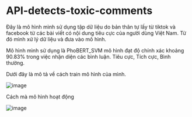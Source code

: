 # API-detects-toxic-comments
Đây là mô hình mình sử dụng tập dữ liệu do bản thân tự lấy từ tiktok và facebook từ các bài viết có nội dung tiêu cực của người dùng Việt Nam. Từ đó mình xử lý dữ liệu và đưa vào mô hình.

Mô hình mình sử dụng là PhoBERT_SVM mô hình đạt độ chính xác khoảng 90.83% trong việc nhận diện các bình luận. Tiêu cực, Tích cực, Bình thường.

Dưới đây là mô tả về cách train mô hình của mình.

![image](https://github.com/hpham16/API-detects-toxic-comments/assets/113089981/8bf37c46-f10a-45d2-9335-36846d223cc8)

Cách mà mô hình hoạt động

![image](https://github.com/hpham16/API-detects-toxic-comments/assets/113089981/b7b8eaaa-433f-4168-8455-172fe951eef8)
